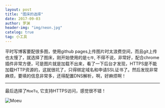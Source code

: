 ```yaml
---
layout: post
title: "图床的选择"
date: 2017-09-03
author: 罗渊
header-img: "img/neon.jpg"
catelog: true
tag: 小工具 
---
```


平时写博客要配很多图，使用github pages上传图片时太浪费空间，而且git上传也太慢了，就选择了图床，刚开始使用的是`七牛`, 不得不说，非常好，配合chrome插件非常方便，可是图片就是加载不出来，看了一下后台才发现，HTTPS是不能加载HTTP资源的，这就很坑了，只得绑定域名和申请SSL证书了。然后发现非常麻烦，要填的信息非常多，还得配置DNS解析，啊，好麻烦啊！

***

最后选择了`MoeTu`, 它支持HTTPS访问，感觉很不错！

![Moeu](https://moetu.fastmirror.org/images/2017/09/03/Snipaste_2017-09-03_11-17-159a596.png)